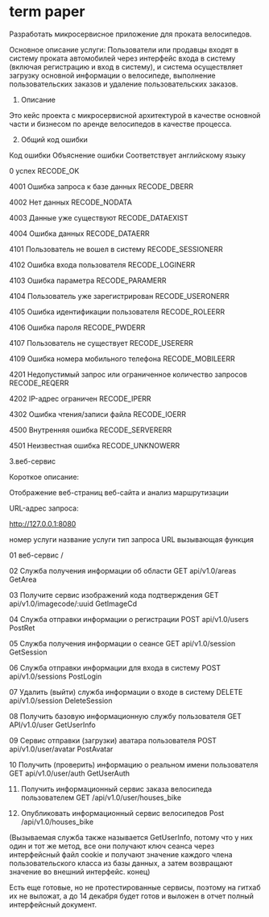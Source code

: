# term paper
Разработать микросервисное приложение для проката велосипедов.



Основное описание услуги:
Пользователи или продавцы входят в систему проката автомобилей через интерфейс входа в систему (включая регистрацию и вход в систему), и система осуществляет загрузку основной информации о велосипеде, выполнение пользовательских заказов и удаление пользовательских заказов.


1. Описание

Это кейс проекта с микросервисной архитектурой в качестве основной части и бизнесом по аренде велосипедов в качестве процесса.


2. Общий код ошибки

Код ошибки Объяснение ошибки Соответствует английскому языку

0 успех RECODE_OK

4001 Ошибка запроса к базе данных RECODE_DBERR

4002 Нет данных RECODE_NODATA

4003 Данные уже существуют RECODE_DATAEXIST

4004 Ошибка данных RECODE_DATAERR

4101 Пользователь не вошел в систему RECODE_SESSIONERR

4102 Ошибка входа пользователя RECODE_LOGINERR

4103 Ошибка параметра RECODE_PARAMERR

4104 Пользователь уже зарегистрирован RECODE_USERONERR

4105 Ошибка идентификации пользователя RECODE_ROLEERR

4106 Ошибка пароля RECODE_PWDERR

4107 Пользователь не существует RECODE_USERERR
 
4109 Ошибка номера мобильного телефона RECODE_MOBILEERR

4201 Недопустимый запрос или ограниченное количество запросов RECODE_REQERR

4202 IP-адрес ограничен RECODE_IPERR

4302 Ошибка чтения/записи файла RECODE_IOERR

4500 Внутренняя ошибка RECODE_SERVERERR

4501 Неизвестная ошибка RECODE_UNKNOWERR





3.веб-сервис

Короткое описание:  

Отображение веб-страниц веб-сайта и анализ маршрутизации

URL-адрес запроса:

http://127.0.0.1:8080

номер услуги название услуги тип запроса URL вызывающая функция


01 веб-сервис /

02 Служба получения информации об области  GET api/v1.0/areas  GetArea

03 Получите сервис изображений кода подтверждения  GET  api/v1.0/imagecode/:uuid  GetImageCd

04 Служба отправки информации о регистрации  POST  api/v1.0/users  PostRet

05 Служба получения информации о сеансе  GET  api/v1.0/session  GetSession

06 Служба отправки информации для входа в систему  POST  api/v1.0/sessions  PostLogin

07 Удалить (выйти) служба информации о входе в систему  DELETE  api/v1.0/session  DeleteSession

08 Получить базовую информационную службу пользователя GET API/v1.0/user GetUserInfo

09 Сервис отправки (загрузки) аватара пользователя POST  api/v1.0/user/avatar  PostAvatar

10 Получить (проверить) информацию о реальном имени пользователя GET  api/v1.0/user/auth  GetUserAuth 

11. Получить информационный сервис заказа велосипеда пользователем GET /api/v1.0/user/houses_bike

12. Опубликовать информационный сервис велосипедов Post /api/v1.0/houses_bike

(Вызываемая служба также называется GetUserInfo, потому что у них один и тот же метод, все они получают ключ сеанса через интерфейсный файл cookie и получают значение каждого члена пользовательского класса из базы данных, а затем возвращают значение во внешний интерфейс. конец)

Есть еще готовые, но не протестированные сервисы, поэтому на гитхаб их не выложат, а до 14 декабря будет готов и выложен в отчет полный интерфейсный документ.
